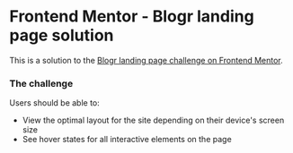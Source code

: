 # Frontend Mentor - Blogr landing page solution

This is a solution to the [Blogr landing page challenge on Frontend Mentor](https://www.frontendmentor.io/challenges/blogr-landing-page-EX2RLAApP). 

### The challenge

Users should be able to:

- View the optimal layout for the site depending on their device's screen size
- See hover states for all interactive elements on the page

